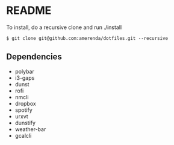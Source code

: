 # README #

To install, do a recursive clone and run ./install


`$ git clone git@github.com:amerenda/dotfiles.git --recursive`


## Dependencies
* polybar
* i3-gaps
* dunst
* rofi
* nmcli
* dropbox
* spotify
* urxvt
* dunstify
* weather-bar
* gcalcli
